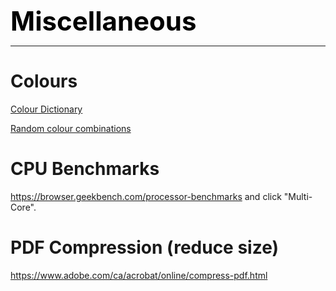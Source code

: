 **<span style="font-size:3em;color:black">Miscellaneous</span>**
***

# Colours

[Colour Dictionary](https://www.color-meanings.com/list-of-colors-names-hex-codes/)

[Random colour combinations](https://randoma11y.com/)

# CPU Benchmarks

https://browser.geekbench.com/processor-benchmarks and click "Multi-Core".

# PDF Compression (reduce size)

https://www.adobe.com/ca/acrobat/online/compress-pdf.html

